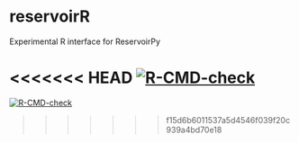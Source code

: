 # reservoirR
Experimental R interface for ReservoirPy

<!-- badges: start -->
<<<<<<< HEAD
[![R-CMD-check](https://github.com/kalidouBA/reservoir-r/workflows/R-CMD-check/badge.svg)](https://github.com/kalidouBA/reservoir-r/actions)
=======
[![R-CMD-check](https://github.com/reservoirpy/reservoir-r-experimental/workflows/R-CMD-check/badge.svg)](https://github.com/reservoirpy/reservoir-r-experimental/actions)
>>>>>>> f15d6b6011537a5d4546f039f20c939a4bd70e18
<!-- badges: end -->
